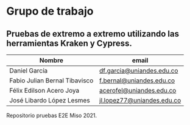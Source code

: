 # Grupo de trabajo

## Pruebas de extremo a extremo utilizando las herramientas Kraken y Cypress.

| Nombre                        | email                      |
| ----------------------------- | -------------------------- |
| Daniel García                 | df.garcia@uniandes.edu.co  |
| Fabio Julian Bernal Tibavisco | f.bernal@uniandes.edu.co   |
| Félix Edilson Acero Joya      | acerofel@uniandes.edu.co   |
| José Libardo López Lesmes     | jl.lopez77@uniandes.edu.co |

Repositorio pruebas E2E Miso 2021.

